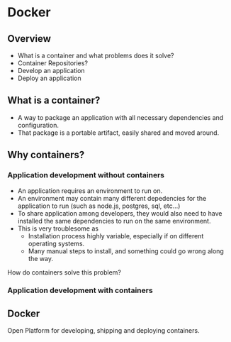 # Docker

## Overview

- What is a container and what problems does it solve?
- Container Repositories?
- Develop an application
- Deploy an application

## What is a container?

- A way to package an application with all necessary dependencies and configuration.
- That package is a portable artifact, easily shared and moved around.

## Why containers?

### Application development **without** containers

-  An application requires an environment to run on.
-  An environment may contain many different depedencies for the application to run (such as node.js, postgres, sql, etc...)
-  To share application among developers, they would also need to have installed the same dependencies to run on the same environment.
- This is very troublesome as 
  - Installation process highly variable, especially if  on different operating systems.
  - Many manual steps to install, and something could go wrong along the way.

How do containers solve this problem?

### Application development **with** containers



## Docker

Open Platform for developing, shipping and deploying containers.


